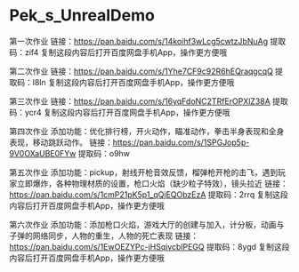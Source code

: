 # Pek_s_UnrealDemo
第一次作业
链接：https://pan.baidu.com/s/14koihf3wLcg5cwtzJbNuAg 
提取码：zif4 
复制这段内容后打开百度网盘手机App，操作更方便哦

第二次作业
链接：https://pan.baidu.com/s/1Yhe7CF9c92R6hEQraqgcqQ 
提取码：l8ln 
复制这段内容后打开百度网盘手机App，操作更方便哦

第三次作业
链接：https://pan.baidu.com/s/16yqFdoNC2TRfErOPXlZ38A 
提取码：ycr4 
复制这段内容后打开百度网盘手机App，操作更方便哦

第四次作业
添加功能：优化排行榜，开火动作，瞄准动作，拳击半身表现和全身表现，移动跳跃动作。
链接：https://pan.baidu.com/s/1SPGJop5p-9V0OXaUBE0FYw 
提取码：o9hw

第五次作业
添加功能：pickup，射线开枪音效反馈，榴弹枪开枪的击飞，遇到玩家立即爆炸，各种物理材质的设置，枪口火焰（缺少粒子特效），镜头拉近
链接：https://pan.baidu.com/s/1cmP21pK5p1_qQjEQObzEzA 
提取码：2rrq 
复制这段内容后打开百度网盘手机App，操作更方便哦

第六次作业
添加功能：添加枪口火焰，游戏大厅的创建与加入，计分板，动画与子弹的网络同步，人物的重生，人物的死亡表现
链接：https://pan.baidu.com/s/1EwOEZYPc-jHSqivcblPEGQ 
提取码：8ygd 
复制这段内容后打开百度网盘手机App，操作更方便哦

